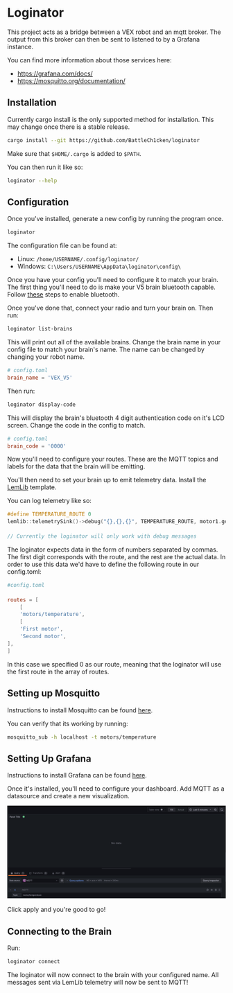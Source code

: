 # Loginator

This project acts as a bridge between a VEX robot and an mqtt broker. The output from this broker can then be sent to listened to by a Grafana instance. 

You can find more information about those services here:
- https://grafana.com/docs/
- https://mosquitto.org/documentation/

## Installation

Currently cargo install is the only supported method for installation. This may change once there is a stable release.

```sh
cargo install --git https://github.com/BattleCh1cken/loginator
```
Make sure that `$HOME/.cargo` is added to `$PATH`.

You can then run it like so:

```sh
loginator --help
```


## Configuration

Once you've installed, generate a new config by running the program once.

```sh
loginator
```
The configuration file can be found at:
- Linux: `/home/USERNAME/.config/loginator/`
- Windows: `C:\Users/USERNAME\AppData\loginator\config\`

Once you have your config you'll need to configure it to match your brain. The first thing you'll need to do is make your V5 brain bluetooth capable. Follow [these](https://kb.vex.com/hc/en-us/articles/360044904552-Configuring-the-V5-Brain-for-Coding-over-Bluetooth) steps to enable bluetooth.

Once you've done that, connect your radio and turn your brain on. Then run:
```sh
loginator list-brains
```

This will print out all of the available brains. Change the brain name in your config file to match your brain's name. The name can be changed by changing your robot name.

```toml
# config.toml
brain_name = 'VEX_V5'
```

Then run:
```sh
loginator display-code
```

This will display the brain's bluetooth 4 digit authentication code on it's LCD screen. Change the code in the config to match.

```toml
# config.toml
brain_code = '0000'
```

Now you'll need to configure your routes. These are the MQTT topics and labels for the data that the brain will be emitting.

You'll then need to set your brain up to emit telemetry data. Install the [LemLib](https://lemlib.github.io/LemLib/md_docs_tutorials_1_getting_started.html) template.

You can log telemetry like so:

```cpp
#define TEMPERATURE_ROUTE 0
lemlib::telemetrySink()->debug("{},{},{}", TEMPERATURE_ROUTE, motor1.get_temperature(), motor2.get_temperature());

// Currently the loginator will only work with debug messages
```

The loginator expects data in the form of numbers separated by commas. The first digit corresponds with the route, and the rest are the actual data. In order to use this data we'd have to define the following route in our config.toml:
```toml
#config.toml

routes = [
    [
    'motors/temperature',
    [
    'First motor',
    'Second motor',
],
]
```

In this case we specified 0 as our route, meaning that the loginator will use the first route in the array of routes.

## Setting up Mosquitto

Instructions to install Mosquitto can be found [here](https://mosquitto.org/download/).

You can verify that its working by running:
```sh
mosquitto_sub -h localhost -t motors/temperature
```

## Setting Up Grafana

Instructions to install Grafana can be found [here](https://grafana.com/grafana/download).

Once it's installed, you'll need to configure your dashboard. Add MQTT as a datasource and create a new visualization.

![Creating the panel](./assets/creating-panel.png)

Click apply and you're good to go!

## Connecting to the Brain

Run:

```sh
loginator connect
```

The loginator will now connect to the brain with your configured name. All messages sent via LemLib telemetry will now be sent to MQTT!
